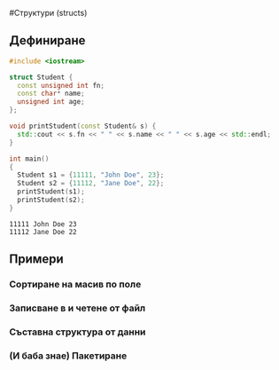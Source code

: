 #Структури (structs)

## Дефиниране

```cpp
#include <iostream>

struct Student {
  const unsigned int fn;
  const char* name;
  unsigned int age;
};

void printStudent(const Student& s) {
  std::cout << s.fn << " " << s.name << " " << s.age << std::endl;
}

int main()
{
  Student s1 = {11111, "John Doe", 23};
  Student s2 = {11112, "Jane Doe", 22};
  printStudent(s1);
  printStudent(s2);
}
```
    11111 John Doe 23
    11112 Jane Doe 22

## Примери

### Сортиране на масив по поле

### Записване в и четене от файл

### Съставна структура от данни

### (И баба знае) Пакетиране